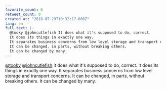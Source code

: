 ```yaml
---
favorite_count: 0
retweet_count: 0
created_at: "2018-07-29T10:32:17.000Z"
lang: en
full_text: |-
  @tooky @johncutlefish It does what it's supposed to do, correct.
  It does its things in exactly one way.
  It separates business concerns from low level storage and transport concerns.
  It can be changed, in parts, without breaking others.
  It can be changed by many.
---
```


[@tooky](https://twitter.com/tooky)
[@johncutlefish](https://twitter.com/johncutlefish) It does what it's supposed
to do, correct. It does its things in exactly one way. It separates business
concerns from low level storage and transport concerns. It can be changed, in
parts, without breaking others. It can be changed by many.
